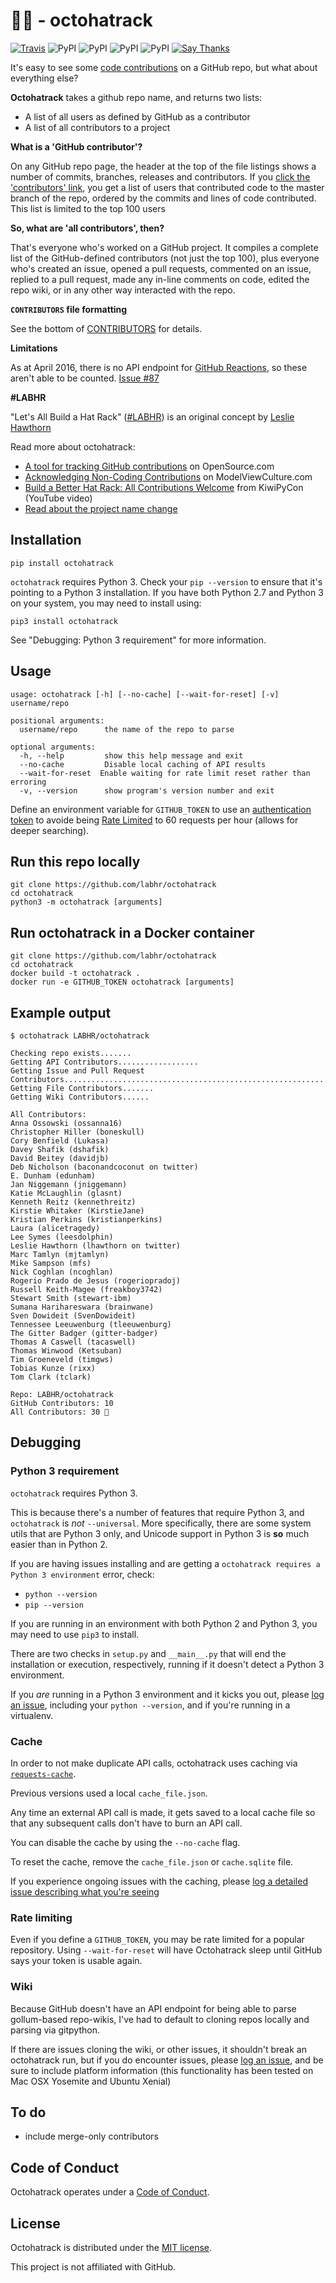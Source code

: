# 🐙👒 - octohatrack

[![Travis](https://img.shields.io/travis/LABHR/octohatrack.svg)](https://travis-ci.org/LABHR/octohatrack)
![PyPI](https://img.shields.io/pypi/v/octohatrack.svg)
![PyPI](https://img.shields.io/pypi/pyversions/octohatrack.svg)
![PyPI](https://img.shields.io/pypi/l/octohatrack.svg)
![PyPI](https://img.shields.io/pypi/implementation/octohatrack.svg)
[![Say Thanks](https://img.shields.io/badge/Say%20Thanks-!-1EAEDB.svg)](https://saythanks.io/to/glasnt)

It's easy to see some [code contributions](https://help.github.com/articles/why-are-my-contributions-not-showing-up-on-my-profile/)
on a GitHub repo, but what about everything else?

**Octohatrack** takes a github repo name, and returns two lists: 

  - A list of all users as defined by GitHub as a contributor
  - A list of all contributors to a project 

**What is a 'GitHub contributor'?**

On any GitHub repo page, the header at the top of the file listings shows a number of commits, branches, releases and contributors. If you [click the 'contributors' link](https://github.com/LABHR/octohatrack/graphs/contributors), you get a list of users that contributed code to the master branch of the repo, ordered by the commits and lines of code contributed. This list is limited to the top 100 users

**So, what are 'all contributors', then?**

That's everyone who's worked on a GitHub project. It compiles a complete list of the GitHub-defined contributors (not just the top 100), plus everyone who's created an issue, opened a pull requests, commented on an issue, replied to a pull request, made any in-line comments on code, edited the repo wiki, or in any other way interacted with the repo. 

**`CONTRIBUTORS` file formatting**

See the bottom of [CONTRIBUTORS](https://github.com/LABHR/octohatrack/blob/master/CONTRIBUTORS) for details. 

**Limitations**

As at April 2016, there is no API endpoint for [GitHub Reactions](https://github.com/blog/2119-add-reactions-to-pull-requests-issues-and-comments), so these aren't able to be counted. [Issue #87](https://github.com/LABHR/octohatrack/issues/87)
 

**#LABHR**

"Let's All Build a Hat Rack" ([\#LABHR](https://twitter.com/search?q=%23LABHR&src=typd)) is an
original concept by [Leslie Hawthorn](http://hawthornlandings.org/2015/02/13/a-place-to-hang-your-hat/)

Read more about octohatrack:

-   [A tool for tracking GitHub contributions](https://opensource.com/life/15/10/octohatrack-github-non-code-contribution-tracker) on OpenSource.com
-   [Acknowledging Non-Coding Contributions](https://modelviewculture.com/pieces/acknowledging-non-coding-contributions) on ModelViewCulture.com
-   [Build a Better Hat Rack: All Contributions Welcome](https://www.youtube.com/watch?v=wQxFKxbWcFM) from KiwiPyCon (YouTube video)
-   [Read about the project name change](http://glasnt.com/blog/2015/11/21/goodbye-octohat.html)

## Installation

```
pip install octohatrack
```

`octohatrack` requires Python 3. Check your `pip --version` to ensure that it's pointing to a Python 3 installation. If you have both Python 2.7 and Python 3 on your system, you may need to install using: 

```
pip3 install octohatrack
```

See "Debugging: Python 3 requirement" for more information.

## Usage

```
usage: octohatrack [-h] [--no-cache] [--wait-for-reset] [-v] username/repo

positional arguments:
  username/repo      the name of the repo to parse

optional arguments:
  -h, --help         show this help message and exit
  --no-cache         Disable local caching of API results
  --wait-for-reset  Enable waiting for rate limit reset rather than erroring
  -v, --version      show program's version number and exit
```

Define an environment variable for `GITHUB_TOKEN` to use an [authentication token](https://help.github.com/articles/creating-an-access-token-for-command-line-use/) to avoide being [Rate Limited](https://developer.github.com/v3/#rate-limiting)
to 60 requests per hour (allows for deeper searching).


## Run this repo locally

```
git clone https://github.com/labhr/octohatrack
cd octohatrack
python3 -m octohatrack [arguments]
```

## Run octohatrack in a Docker container

```
git clone https://github.com/labhr/octohatrack
cd octohatrack
docker build -t octohatrack .
docker run -e GITHUB_TOKEN octohatrack [arguments]
```

## Example output

```
$ octohatrack LABHR/octohatrack

Checking repo exists.......
Getting API Contributors..................
Getting Issue and Pull Request Contributors................................................................................................................................................................................................................................................................................
Getting File Contributors.......
Getting Wiki Contributors......

All Contributors:
Anna Ossowski (ossanna16)
Christopher Hiller (boneskull)
Cory Benfield (Lukasa)
Davey Shafik (dshafik)
David Beitey (davidjb)
Deb Nicholson (baconandcoconut on twitter)
E. Dunham (edunham)
Jan Niggemann (jniggemann)
Katie McLaughlin (glasnt)
Kenneth Reitz (kennethreitz)
Kirstie Whitaker (KirstieJane)
Kristian Perkins (kristianperkins)
Laura (alicetragedy)
Lee Symes (leesdolphin)
Leslie Hawthorn (lhawthorn on twitter)
Marc Tamlyn (mjtamlyn)
Mike Sampson (mfs)
Nick Coghlan (ncoghlan)
Rogerio Prado de Jesus (rogeriopradoj)
Russell Keith-Magee (freakboy3742)
Stewart Smith (stewart-ibm)
Sumana Harihareswara (brainwane)
Sven Dowideit (SvenDowideit)
Tennessee Leeuwenburg (tleeuwenburg)
The Gitter Badger (gitter-badger)
Thomas A Caswell (tacaswell)
Thomas Winwood (Ketsuban)
Tim Groeneveld (timgws)
Tobias Kunze (rixx)
Tom Clark (tclark)

Repo: LABHR/octohatrack
GitHub Contributors: 10
All Contributors: 30 👏
```


## Debugging

### Python 3 requirement

`octohatrack` requires Python 3.

This is because there's a number of features that require Python 3, and `octohatrack` is *not* `--universal`. More specifically, there are some system utils that are Python 3 only, and Unicode support in Python 3 is **so** much easier than in Python 2.

If you are having issues installing and are getting a `octohatrack requires a Python 3 environment` error, check: 
 - `python --version`
 - `pip --version`

If you are running in an environment with both Python 2 and Python 3, you may need to use `pip3` to install. 

There are two checks in `setup.py` and `__main__.py` that will end the installation or execution, respectively, running if it doesn't detect a Python 3 environment. 


If you *are* running in a Python 3 environment and it kicks you out, please [log an issue](https://github.com/LABHR/octohatrack/issues/new), including your `python --version`, and if you're running in a virtualenv. 

### Cache

In order to not make duplicate API calls, octohatrack uses caching via [`requests-cache`](https://github.com/reclosedev/requests-cache).  

Previous versions used a local `cache_file.json`. 

Any time an external API call is made, it gets saved to a local
cache file so that any subsequent calls don't have to burn an API call.

You can disable the cache by using the `--no-cache` flag. 

To reset the cache, remove the `cache_file.json` or `cache.sqlite` file.

If you experience ongoing issues with the caching,
please [log a detailed issue describing what you're seeing](https://github.com/LABHR/octohatrack/issues/new)

### Rate limiting

Even if you define a `GITHUB_TOKEN`, you may be rate limited for a popular repository. Using `--wait-for-reset` will have Octohatrack sleep until GitHub says your token is usable again.

### Wiki

Because GitHub doesn't have an API endpoint for being able to parse gollum-based repo-wikis, I've had to default to cloning repos locally and parsing via gitpython. 

If there are issues cloning the wiki, or other issues, it shouldn't break an octohatrack run, but if you do encounter issues, please [log an issue](https://github.com/LABHR/octohatrack/issues/new), and be sure to include platform information (this functionality has been tested on Mac OSX Yosemite and Ubuntu Xenial)


## To do

-   include merge-only contributors

## Code of Conduct

Octohatrack operates under a [Code of
Conduct](https://github.com/labhr/octohatrack/blob/master/code-of-conduct.md).

## License

Octohatrack is distributed under the [MIT license](https://github.com/labhr/octohatrack/blob/master/LICENSE).

This project is not affiliated with GitHub.
